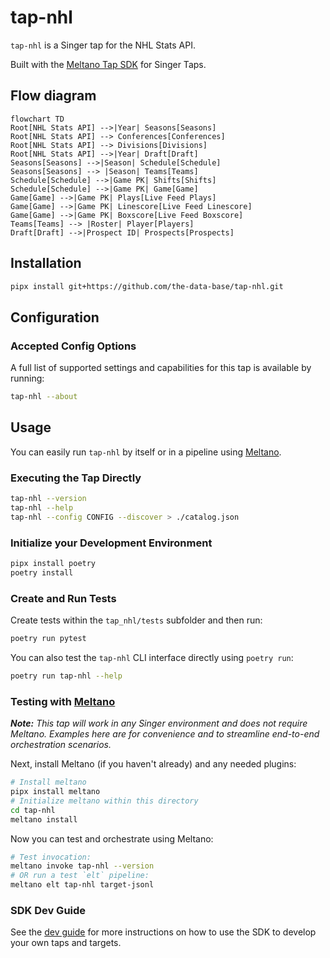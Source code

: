 # tap-nhl

`tap-nhl` is a Singer tap for the NHL Stats API.

Built with the [Meltano Tap SDK](https://sdk.meltano.com) for Singer Taps.


## Flow diagram
```mermaid
flowchart TD
Root[NHL Stats API] -->|Year| Seasons[Seasons]
Root[NHL Stats API] --> Conferences[Conferences]
Root[NHL Stats API] --> Divisions[Divisions]
Root[NHL Stats API] -->|Year| Draft[Draft]
Seasons[Seasons] -->|Season| Schedule[Schedule]
Seasons[Seasons] --> |Season| Teams[Teams]
Schedule[Schedule] -->|Game PK| Shifts[Shifts]
Schedule[Schedule] -->|Game PK| Game[Game]
Game[Game] -->|Game PK| Plays[Live Feed Plays]
Game[Game] -->|Game PK| Linescore[Live Feed Linescore]
Game[Game] -->|Game PK| Boxscore[Live Feed Boxscore]
Teams[Teams] --> |Roster| Player[Players]
Draft[Draft] -->|Prospect ID| Prospects[Prospects]
```

## Installation

```bash
pipx install git+https://github.com/the-data-base/tap-nhl.git
```

## Configuration

### Accepted Config Options

A full list of supported settings and capabilities for this
tap is available by running:

```bash
tap-nhl --about
```

## Usage

You can easily run `tap-nhl` by itself or in a pipeline using [Meltano](https://meltano.com/).

### Executing the Tap Directly

```bash
tap-nhl --version
tap-nhl --help
tap-nhl --config CONFIG --discover > ./catalog.json
```

### Initialize your Development Environment

```bash
pipx install poetry
poetry install
```

### Create and Run Tests

Create tests within the `tap_nhl/tests` subfolder and
  then run:

```bash
poetry run pytest
```

You can also test the `tap-nhl` CLI interface directly using `poetry run`:

```bash
poetry run tap-nhl --help
```

### Testing with [Meltano](https://www.meltano.com)

_**Note:** This tap will work in any Singer environment and does not require Meltano.
Examples here are for convenience and to streamline end-to-end orchestration scenarios._

Next, install Meltano (if you haven't already) and any needed plugins:

```bash
# Install meltano
pipx install meltano
# Initialize meltano within this directory
cd tap-nhl
meltano install
```

Now you can test and orchestrate using Meltano:

```bash
# Test invocation:
meltano invoke tap-nhl --version
# OR run a test `elt` pipeline:
meltano elt tap-nhl target-jsonl
```

### SDK Dev Guide

See the [dev guide](https://sdk.meltano.com/en/latest/dev_guide.html) for more instructions on how to use the SDK to
develop your own taps and targets.
